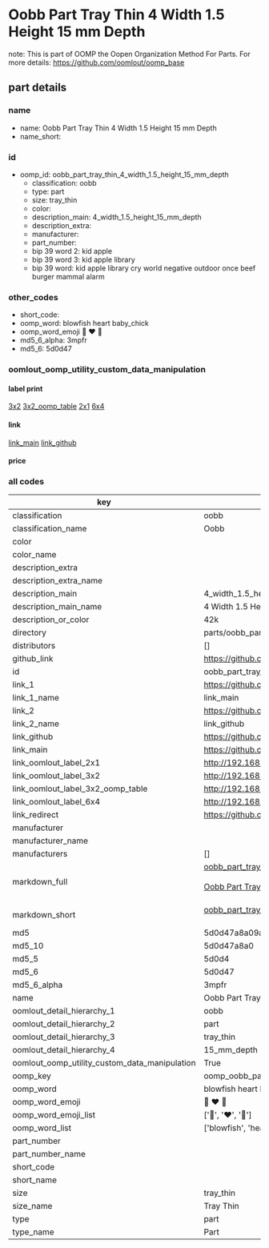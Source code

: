 # Oobb Part Tray Thin 4 Width 1.5 Height 15 mm Depth  

note: This is part of OOMP the Oopen Organization Method For Parts. For more details: https://github.com/oomlout/oomp_base

##  part details
  







### name
* name: Oobb Part Tray Thin 4 Width 1.5 Height 15 mm Depth
* name_short: 
### id
* oomp_id: oobb_part_tray_thin_4_width_1.5_height_15_mm_depth
  * classification: oobb
  * type: part
  * size: tray_thin
  * color: 
  * description_main: 4_width_1.5_height_15_mm_depth
  * description_extra: 
  * manufacturer: 
  * part_number: 
  * bip 39 word 2: kid apple
  * bip 39 word 3: kid apple library
  * bip 39 word: kid apple library cry world negative outdoor once beef burger mammal alarm

### other_codes
* short_code: 
* oomp_word: blowfish heart baby_chick
* oomp_word_emoji :blowfish: :heart: :baby_chick:
* md5_6_alpha: 3mpfr
* md5_6: 5d0d47






### oomlout_oomp_utility_custom_data_manipulation
#### label print
[3x2](http://192.168.1.245:1112/?label=oomp%203mpfr)
[3x2_oomp_table](http://192.168.1.108:1112/?label=oomp%203mpfr)
[2x1](http://192.168.1.242:1112/?label=oomp%203mpfr)
[6x4](http://192.168.1.55:1112/?label=oomp%203mpfr)    

#### link

[link_main](https://github.com/oomlout/oomlout_oomp_version_1_messy/tree/main/parts/oobb_part_tray_thin_4_width_1.5_height_15_mm_depth) [link_github](https://github.com/oomlout/oomlout_oomp_version_1_messy/tree/main/parts/oobb_part_tray_thin_4_width_1.5_height_15_mm_depth)                             

#### price







### all codes 
| key | value |  
| --- | --- |  
| classification | oobb |  
| classification_name | Oobb |  
| color |  |  
| color_name |  |  
| description_extra |  |  
| description_extra_name |  |  
| description_main | 4_width_1.5_height_15_mm_depth |  
| description_main_name | 4 Width 1.5 Height 15 mm Depth |  
| description_or_color | 42k |  
| directory | parts/oobb_part_tray_thin_4_width_1.5_height_15_mm_depth |  
| distributors | [] |  
| github_link | https://github.com/oomlout/oomlout_oomp_part_src/tree/main/parts/oobb_part_tray_thin_4_width_1.5_height_15_mm_depth |  
| id | oobb_part_tray_thin_4_width_1.5_height_15_mm_depth |  
| link_1 | https://github.com/oomlout/oomlout_oomp_version_1_messy/tree/main/parts/oobb_part_tray_thin_4_width_1.5_height_15_mm_depth |  
| link_1_name | link_main |  
| link_2 | https://github.com/oomlout/oomlout_oomp_version_1_messy/tree/main/parts/oobb_part_tray_thin_4_width_1.5_height_15_mm_depth |  
| link_2_name | link_github |  
| link_github | https://github.com/oomlout/oomlout_oomp_version_1_messy/tree/main/parts/oobb_part_tray_thin_4_width_1.5_height_15_mm_depth |  
| link_main | https://github.com/oomlout/oomlout_oomp_version_1_messy/tree/main/parts/oobb_part_tray_thin_4_width_1.5_height_15_mm_depth |  
| link_oomlout_label_2x1 | http://192.168.1.242:1112/?label=oomp%203mpfr |  
| link_oomlout_label_3x2 | http://192.168.1.245:1112/?label=oomp%203mpfr |  
| link_oomlout_label_3x2_oomp_table | http://192.168.1.108:1112/?label=oomp%203mpfr |  
| link_oomlout_label_6x4 | http://192.168.1.55:1112/?label=oomp%203mpfr |  
| link_redirect | https://github.com/oomlout/oomlout_oomp_version_1_messy/tree/main/parts/oobb_part_tray_thin_4_width_1.5_height_15_mm_depth |  
| manufacturer |  |  
| manufacturer_name |  |  
| manufacturers | [] |  
| markdown_full | [oobb_part_tray_thin_4_width_1.5_height_15_mm_depth](none)<br>[](none)<br>[Oobb Part Tray Thin 4 Width 1.5 Height 15 Mm Depth](none)<br><br> |  
| markdown_short | [oobb_part_tray_thin_4_width_1.5_height_15_mm_depth](none)<br><br> |  
| md5 | 5d0d47a8a09a93a64ffed3530202abd2 |  
| md5_10 | 5d0d47a8a0 |  
| md5_5 | 5d0d4 |  
| md5_6 | 5d0d47 |  
| md5_6_alpha | 3mpfr |  
| name | Oobb Part Tray Thin 4 Width 1.5 Height 15 mm Depth |  
| oomlout_detail_hierarchy_1 | oobb |  
| oomlout_detail_hierarchy_2 | part |  
| oomlout_detail_hierarchy_3 | tray_thin |  
| oomlout_detail_hierarchy_4 | 15_mm_depth |  
| oomlout_oomp_utility_custom_data_manipulation | True |  
| oomp_key | oomp_oobb_part_tray_thin_4_width_1.5_height_15_mm_depth |  
| oomp_word | blowfish heart baby_chick |  
| oomp_word_emoji | :blowfish: :heart: :baby_chick: |  
| oomp_word_emoji_list | [':blowfish:', ':heart:', ':baby_chick:'] |  
| oomp_word_list | ['blowfish', 'heart', 'baby_chick'] |  
| part_number |  |  
| part_number_name |  |  
| short_code |  |  
| short_name |  |  
| size | tray_thin |  
| size_name | Tray Thin |  
| type | part |  
| type_name | Part |  
